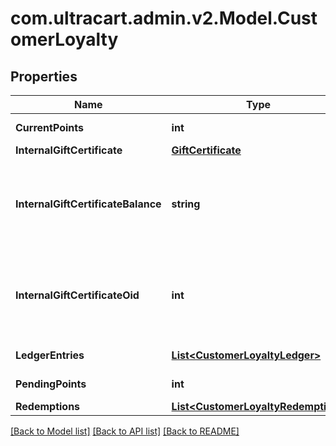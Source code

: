 
# com.ultracart.admin.v2.Model.CustomerLoyalty

## Properties

Name | Type | Description | Notes
------------ | ------------- | ------------- | -------------
**CurrentPoints** | **int** | Current points | [optional] 
**InternalGiftCertificate** | [**GiftCertificate**](GiftCertificate.md) |  | [optional] 
**InternalGiftCertificateBalance** | **string** | Loyalty Cashback / Store credit balance (internal gift certificate balance) | [optional] 
**InternalGiftCertificateOid** | **int** | Internal gift certificate oid used to tracking loyalty cashback / store credit. | [optional] 
**LedgerEntries** | [**List&lt;CustomerLoyaltyLedger&gt;**](CustomerLoyaltyLedger.md) | Ledger entries | [optional] 
**PendingPoints** | **int** | Pending Points | [optional] 
**Redemptions** | [**List&lt;CustomerLoyaltyRedemption&gt;**](CustomerLoyaltyRedemption.md) | Redemptions | [optional] 

[[Back to Model list]](../README.md#documentation-for-models)
[[Back to API list]](../README.md#documentation-for-api-endpoints)
[[Back to README]](../README.md)

